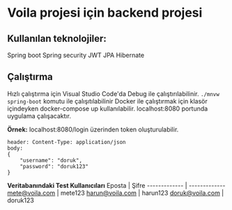 # Voila projesi için backend projesi

## Kullanılan teknolojiler:
Spring boot
Spring security
JWT
JPA
Hibernate

## Çalıştırma
Hızlı çalıştırma için Visual Studio Code'da Debug ile çalıştırılabilinir.
`./mnvw spring-boot` komutu ile çalışıtılabilinir
Docker ile çalıştırmak için klasör içindeyken docker-compose up kullanılabilir. 
localhost:8080 portunda uygulama çalışacaktır. 

**Örnek:**
localhost:8080/login üzerinden token oluşturulabilir.
```
header: Content-Type: application/json
body:
{
    "username": "doruk",
    "password": "doruk123"
}
```
**Veritabanındaki Test Kullanıcıları**
Eposta  | Şifre
------------- | -------------
mete@voila.com  | mete123
harun@voila.com  | harun123
doruk@voila.com  | doruk123
